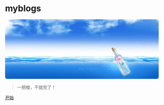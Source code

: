 # myblogs

![logo](11.webp)  

> 一把梭，干就完了！

<!-- 
[百度](http://www.baidu.com)
[淘宝](http://www.taobao.com) 
-->

[开始](README.md)  